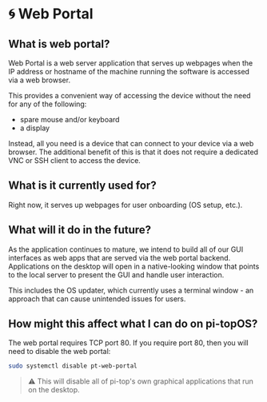 # 🌀 Web Portal

## What is web portal?
Web Portal is a web server application that serves up webpages when the IP address or hostname of the machine running the software is accessed via a web browser.

This provides a convenient way of accessing the device without the need for any of the following:
* spare mouse and/or keyboard
* a display

Instead, all you need is a device that can connect to your device via a web browser.
The additional benefit of this is that it does not require a dedicated VNC or SSH client to access the device.

## What is it currently used for?
Right now, it serves up webpages for user onboarding (OS setup, etc.).

## What will it do in the future?
As the application continues to mature, we intend to build all of our GUI interfaces as web apps that are served via the web portal backend. Applications on the desktop will open in a native-looking window that points to the local server to present the GUI and handle user interaction.

This includes the OS updater, which currently uses a terminal window - an approach that can cause unintended issues for users.

## How might this affect what I can do on pi-topOS?
The web portal requires TCP port 80. If you require port 80, then you will need to disable the web portal:

```sh
sudo systemctl disable pt-web-portal
```

> ⚠️ This will disable all of pi-top's own graphical applications that run on the desktop.
